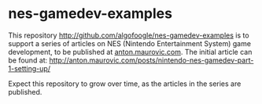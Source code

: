 # nes-gamedev-examples

This repository <http://github.com/algofoogle/nes-gamedev-examples> is to support a series of
articles on NES (Nintendo Entertainment System) game development, to be published at
[anton.maurovic.com](http://anton.maurovic.com/). The initial article can be found at:
<http://anton.maurovic.com/posts/nintendo-nes-gamedev-part-1-setting-up/>

Expect this repository to grow over time, as the articles in the series are published.

